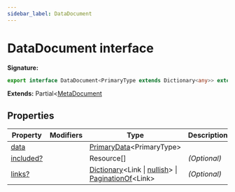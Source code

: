 ```yaml
---
sidebar_label: DataDocument
---
```


# DataDocument interface

**Signature:**

```typescript
export interface DataDocument<PrimaryType extends Dictionary<any>> extends Partial<MetaDocument>
```

**Extends:** Partial&lt;[MetaDocument](./ts-japi.metadocument.md)

## Properties

| Property                                        | Modifiers | Type                                                                                                                                          | Description       |
| ----------------------------------------------- | --------- | --------------------------------------------------------------------------------------------------------------------------------------------- | ----------------- |
| [data](./ts-japi.datadocument.data.md)          |           | [PrimaryData](./ts-japi.primarydata.md)&lt;PrimaryType&gt;                                                                                    |                   |
| [included?](./ts-japi.datadocument.included.md) |           | Resource\[\]                                                                                                                                  | <i>(Optional)</i> |
| [links?](./ts-japi.datadocument.links.md)       |           | [Dictionary](./ts-japi.dictionary.md)&lt;Link \| [nullish](./ts-japi.nullish.md)&gt; \| [PaginationOf](./ts-japi.paginationof.md)&lt;Link&gt; | <i>(Optional)</i> |
